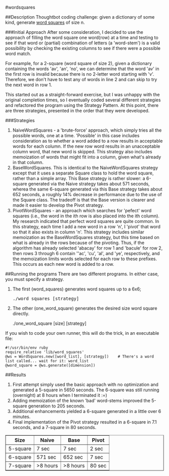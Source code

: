#wordsquares

##Description
Thoughtbot coding challenge: given a dictionary of some kind, generate 
[word squares]( http://en.wikipedia.org/wiki/Word_square "Wikipedia word square") of size n.

###Initial Approach
After some consideration, I decided to use the approach of filling the word square one word(row) at a time and testing to see if that word or (partial) combination of letters (a 'word-stem') is a valid possibility by checking the existing columns to see if there were a possible word match.

For example, for a 2-square (word square of size 2), given a dictionary containing the words 'av', 'an', 'no', we can determine that the word 'av' in the first row is invalid because there is no 2-letter word starting with 'v'. Therefore, we don't have to test any of words in line 2 and can skip to try the next word in row 1.

This started out as a straight-forward exercise, but I was unhappy with the original completion times, so I eventually coded several different strategies and refactored the program using the Strategy Pattern. At this point, there are three strategies, presented in the order that they were developed.

###Strategies

1. NaiveWordSquares - a \'brute-force\' approach, which simply tries all the possible words, one at a time. 'Possible' in this case includes consideration as to whether a word added to a row results in acceptable words for each column. If the new row word results in an unacceptable column word, that new word is skipped. This strategy also includes memoization of words that might fit into a column, given what's already in that column.
1. BaseWordSquares. This is identical to the NaiveWordSquares strategy except that it uses a separate Square class to hold the word square, rather than a simple array. This Base strategy is rather slower: a 6-square generated via the Naive strategy takes about 571 seconds, wherea the same 6-square generated via this Base strategy takes about 652 seconds, a roughly 14% decrease in performance due to the use of the Square class. The tradeoff is that the Base version is clearer and made it easier to develop the Pivot strategy.
1. PivotWordSquares - an approach which searches for 'pefect' word squares (i.e., the word in the ith row is also placed into the ith column). My research indicated that perfect word squares are quite common. In this strategy, each time I add a new word in a row 'n', I 'pivot' that word so that it also exists in column 'n'. This strategy includes similar memoization as the BaseWordSquares strategy, but this time based on what is already in the rows because of the pivoting. Thus, if the algorithm has already selected 'abacay' for row 1 and 'bacule' for row 2, then rows 3 through 6 contain ''ac', 'cu', 'al', and 'ye', respectively, and the memoization limits words selected for each row to these prefixes. This occurs as each new word is added to a row.

##Running the programs
There are two different programs. In either case, you must specify a strategy.

1. The first (word\_squares) generates word squares up to a 6x6;<br/>

    <pre>./word_squares [strategy]</pre>
1. The other (one\_word\_square) generates the desired size word square directly.<br/>

    ./one\_word\_square [size] [strategy]

If you wish to code your own runner, this will do the trick, in an executable file:

    #!/usr/bin/env ruby
    require_relative 'lib/word_squares'
    @ws = WordSquares.new([word_list], [strategy])    # There's a word list called... wait for it: word_list
    @word_square = @ws.generate([dimension])

##Results
1. First attempt simply used the basic approach with no optimization and generated a 5-square in 5650 seconds. The 6-square was still running (overnight) at 8 hours when I terminated it :=)
1. Adding memoization of the known 'bad' word-stems improved the 5-square generation to 205 seconds.
1. Additional enhancements yielded a 6-square generated in a little over 6 minutes.
1. Final implementation of the Pivot strategy resulted in a 6-square in 7.1 seconds, and a 7-square in 80 seconds.

<table border="1">
<tr>
<th>Size</th><th>Naive</th><th>Base</th><th>Pivot</th>
</tr>
<tr>
<td>5-square</td><td>7 sec</td><td>7 sec</td><td>2 sec</td>
</tr>
<tr><td>6-square</td><td>571 sec</td><td>652 sec</td><td>7 sec</td></tr>
<tr>
<td>7-square</td><td>>8 hours</td><td>>8 hours</td><td>80 sec</td>
</tr>
</table>
